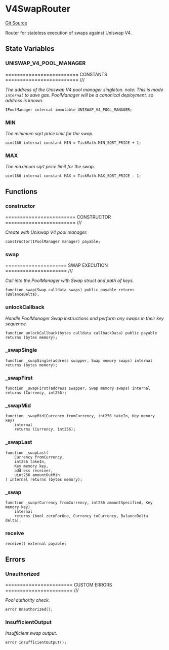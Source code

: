 # V4SwapRouter
[Git Source](https://github.com/z0r0z/v4-router/blob/3606343f28d74227fb063fdd3faaccf818af5167/src/V4SwapRouter.sol)

Router for stateless execution of swaps against Uniswap V4.


## State Variables
### UNISWAP_V4_POOL_MANAGER
========================= CONSTANTS ========================= ///

*The address of the Uniswap V4 pool manager singleton.
note: This is made `internal` to save gas. PoolManager
will be a canonical deployment, so address is known.*


```solidity
IPoolManager internal immutable UNISWAP_V4_POOL_MANAGER;
```


### MIN
*The minimum sqrt price limit for the swap.*


```solidity
uint160 internal constant MIN = TickMath.MIN_SQRT_PRICE + 1;
```


### MAX
*The maximum sqrt price limit for the swap.*


```solidity
uint160 internal constant MAX = TickMath.MAX_SQRT_PRICE - 1;
```


## Functions
### constructor

======================== CONSTRUCTOR ======================== ///

*Create with Uniswap V4 pool manager.*


```solidity
constructor(IPoolManager manager) payable;
```

### swap

===================== SWAP EXECUTION ===================== ///

*Call into the PoolManager with Swap struct and path of keys.*


```solidity
function swap(Swap calldata swaps) public payable returns (BalanceDelta);
```

### unlockCallback

*Handle PoolManager Swap instructions and perform any swaps in their key sequence.*


```solidity
function unlockCallback(bytes calldata callbackData) public payable returns (bytes memory);
```

### _swapSingle


```solidity
function _swapSingle(address swapper, Swap memory swaps) internal returns (bytes memory);
```

### _swapFirst


```solidity
function _swapFirst(address swapper, Swap memory swaps) internal returns (Currency, int256);
```

### _swapMid


```solidity
function _swapMid(Currency fromCurrency, int256 takeIn, Key memory key)
    internal
    returns (Currency, int256);
```

### _swapLast


```solidity
function _swapLast(
    Currency fromCurrency,
    int256 takeIn,
    Key memory key,
    address receiver,
    uint256 amountOutMin
) internal returns (bytes memory);
```

### _swap


```solidity
function _swap(Currency fromCurrency, int256 amountSpecified, Key memory key)
    internal
    returns (bool zeroForOne, Currency toCurrency, BalanceDelta delta);
```

### receive


```solidity
receive() external payable;
```

## Errors
### Unauthorized
======================= CUSTOM ERRORS ======================= ///

*Pool authority check.*


```solidity
error Unauthorized();
```

### InsufficientOutput
*Insufficient swap output.*


```solidity
error InsufficientOutput();
```

